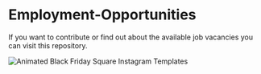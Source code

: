 # Employment-Opportunities
If you want to contribute or find out about the available job vacancies you can visit this repository.





![Animated Black Friday  Square Instagram Templates](https://user-images.githubusercontent.com/97019246/193205794-ca38fea2-97ad-48ea-8b3c-2ed925721279.gif)
